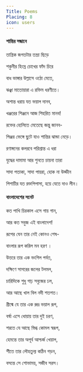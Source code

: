 ```yaml
---
Title: Poems
Placing: 8
icon: users
---
```


<link href="https://fonts.googleapis.com/css?family=Galada:400,400i,700,700i&display=swap&subset=bengali" rel="stylesheet"> 

#### শান্তির সন্ধানে 
তান্ত্রিক জগতটার তন্দ্রা ছিড়ে

শকুনীর হিংস্র চোখের ফাঁদ চিরে

বাধ ভাঙ্গার উল্লাসে ওঠো মেতে,

ঝঞ্ঝা মাতোয়ারা এ রক্তিম ধরণীতে।



অশান্ত ধরায় যত ভয়াল দানব,

খঞ্জরের শিঞ্জনে আজ শিহরিত মানব!

রক্তের হোলিতে মেতেছে জন্তু জানব-

পিঞ্জর ভেঙ্গে ছুটে যাও শান্তির ঝান্ডা নেড়ে।



রণাঙ্গনের কলরবে পরিশ্রান্ত এ ধরা

যুদ্ধের দামামা আর শুনতে চায়না তারা

সাদা পতাকা, সাদা পায়রা, হোক না উড্ডীন

পিশাচীর যত রক্তপিপাসা, হয়ে যেতে দাও লীন।



#### বাংলাদেশের সনেট 
কত পাখি চিরকাল এসে গায় গান,

আর কত সবুজ এই বাংলাদেশ!

রূপের যেন তার নেই কোনও শেষ-

বাংলার রূপ করিল মন হরণ ।

উত্তরে তার এক ভংগিল পর্বত,

দক্ষিণে সাগরের জলের টলমল,

চারিদিকে শুধু গাঢ় সবুজের ঢল,   

আর আছে খাল বিল নদী শতশত।  

গ্রীষ্মে যে তার এক রুদ্র ভয়াল রূপ, 

বর্ষা এসে ধোয়ায় তার দুই চরণ, 

শরতে যে আছে স্নিগ্ধ কোমল স্বরূপ, 

হেমন্তে তার অপূর্ব আশ্চর্জ খেয়াল, 

শীতে তার লৌহতুল্য কঠিন গড়ন, 

বসন্তে সে শোভাময়, সজীব সরস।  